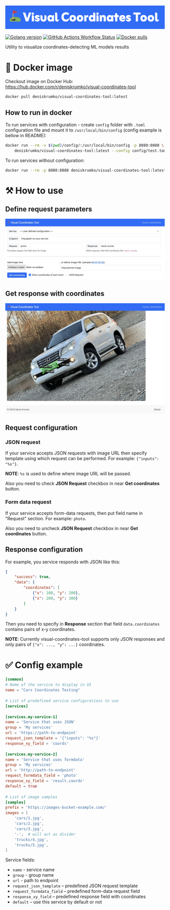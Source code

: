 ![](./static/images/VCT.png)

[![Golang version](https://img.shields.io/github/go-mod/go-version/deniskrumko/visual-coordinates-tool)](https://github.com/deniskrumko/visual-coordinates-tool/blob/master/go.mod)
[![GitHub Actions Workflow Status](https://img.shields.io/github/actions/workflow/status/deniskrumko/visual-coordinates-tool/build.yml)](https://github.com/deniskrumko/visual-coordinates-tool/actions)
[![Docker pulls](https://img.shields.io/docker/pulls/deniskrumko/visual-coordinates-tool)](https://hub.docker.com/r/deniskrumko/visual-coordinates-tool/tags)

Utility to visualize coordinates-detecting ML models results

# 🐳 Docker image

Checkout image on Docker Hub: https://hub.docker.com/r/deniskrumko/visual-coordinates-tool

```bash
docker pull deniskrumko/visual-coordinates-tool:latest
```

## How to run in docker

To run services with configuration - create `config` folder with `.toml` configuration file and mount it to `/usr/local/bin/config` (config example is bellow in README):
```bash
docker run --rm -v $(pwd)/config/:/usr/local/bin/config -p 8080:8080 \
    deniskrumko/visual-coordinates-tool:latest --config config/test.toml
```

To run services without configuration:
```bash
docker run --rm -p 8080:8080 deniskrumko/visual-coordinates-tool:latest
```

# ⚒️ How to use

## Define request parameters
![image1](./static/images/preview1.jpg)

## Get response with coordinates
![image2](./static/images/preview2.jpg)

## Request configuration

### JSON request

If your service accepts JSON requests with image URL then specify template using which request can be performed.
For example: `{"inputs": "%s"}`.

**NOTE**: `%s` is used to define where image URL will be passed.

Also you need to check **JSON Request** checkbox in near **Get coordinates** button.

### Form data request

If your service accepts form-data requests, then put field name in "Request" section.
For example: `photo`.

Also you need to uncheck **JSON Request** checkbox in near **Get coordinates** button.

## Response configuration

For example, you service responds with JSON like this:
```json
{
    "success": true,
    "data": {
        "coordinates": [
            {"x": 100, "y": 200},
            {"x": 200, "y": 300}
        ]
    }
}
```

Then you need to specify in **Response** section that field `data.coordinates` contains pairs of x-y coordinates.

**NOTE**: Currently visual-coordinates-tool supports only JSON responses and only pairs of `{"x": ..., "y": ...}` coordinates.

# ✅ Config example

```toml
[common]
# Name of the service to display in UI
name = "Cars Coordinates Testing"

# List of predefined service configurations to use
[services]

[services.my-service-1]
name = 'Service that uses JSON'
group = 'My services'
url = 'https://path-to-endpoint'
request_json_template = '{"inputs": "%s"}'
response_xy_field = 'coords'

[services.my-service-2]
name = 'Service that uses formdata'
group = 'My services'
url = 'http://path-to-endpoint'
request_formdata_field = 'photo'
response_xy_field = 'result.coords'
default = true

# List of image samples
[samples]
prefix = 'https://images-bucket-example.com/'
images = [
    'cars/1.jpg',
    'cars/2.jpg',
    'cars/3.jpg',
    '-',  # will act as divider
    'trucks/4.jpg',
    'trucks/5.jpg',
]
```

Service fields:
- `name` - service name
- `group` - group name
- `url` - path to endpoint
- `request_json_template` – predefined JSON request template
- `request_formdata_field` – predefined form-data request field
- `response_xy_field` – predefined response field with coordinates
- `default` – use this service by default or not
